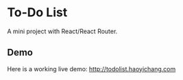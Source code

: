 # To-Do List
A mini project with React/React Router.

## Demo
Here is a working live demo: http://todolist.haoyichang.com